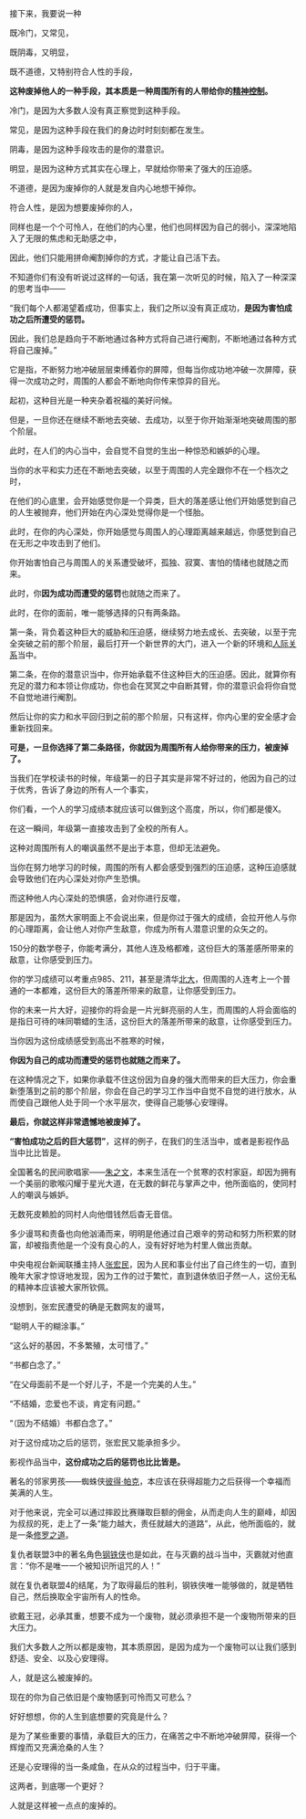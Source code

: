 接下来，我要说一种

既冷门，又常见，

既阴毒，又明显，

既不道德，又特别符合人性的手段，

**这种废掉他人的一种手段，其本质是一种周围所有的人带给你的[精神控制](https://www.zhihu.com/search?q=精神控制&search_source=Entity&hybrid_search_source=Entity&hybrid_search_extra={"sourceType"%3A"answer"%2C"sourceId"%3A1716789658})。**

冷门，是因为大多数人没有真正察觉到这种手段。

常见，是因为这种手段在我们的身边时时刻刻都在发生。

阴毒，是因为这种手段攻击的是你的潜意识。

明显，是因为这种方式其实在心理上，早就给你带来了强大的压迫感。

不道德，是因为废掉你的人就是发自内心地想干掉你。

符合人性，是因为想要废掉你的人，

同样也是一个个可怜人，在他们的内心里，他们也同样因为自己的弱小，深深地陷入了无限的焦虑和无助感之中，

因此，他们只能用拼命阉割掉你的方式，才能让自己活下去。

不知道你们有没有听说过这样的一句话，我在第一次听见的时候，陷入了一种深深的思考当中——

“我们每个人都渴望着成功，但事实上，我们之所以没有真正成功，**是因为害怕成功之后所遭受的惩罚。**

因此，我们总是趋向于不断地通过各种方式将自己进行阉割，不断地通过各种方式将自己废掉。”

它是指，不断努力地冲破层层束缚着你的屏障，但每当你成功地冲破一次屏障，获得一次成功之时，周围的人都会不断地向你传来惊异的目光。

起初，这种目光是一种夹杂着祝福的美好问候。

但是，一旦你还在继续不断地去突破、去成功，以至于你开始渐渐地突破周围的那个阶层。

此时，在人们的内心当中，会自觉不自觉的生出一种惊恐和嫉妒的心理。

当你的水平和实力还在不断地去突破，以至于周围的人完全跟你不在一个档次之时，

在他们的心底里，会开始感觉你是一个异类，巨大的落差感让他们开始感觉到自己的人生被抛弃，他们开始在内心深处觉得你是一个怪胎。

此时，在你的内心深处，你开始感觉与周围人的心理距离越来越远，你感觉到自己在无形之中攻击到了他们。

你开始害怕自己与周围人的关系遭受破坏，孤独、寂寞、害怕的情绪也就随之而来。

此时，你**因为成功而遭受的惩罚**也就随之而来了。

此时，在你的面前，唯一能够选择的只有两条路。

第一条，背负着这种巨大的威胁和压迫感，继续努力地去成长、去突破，以至于完全突破之前的那个阶层，最后打开一个新世界的大门，进入一个新的环境和[人际关系](https://www.zhihu.com/search?q=人际关系&search_source=Entity&hybrid_search_source=Entity&hybrid_search_extra={"sourceType"%3A"answer"%2C"sourceId"%3A1716789658})当中。

第二条，在你的潜意识当中，你开始承载不住这种巨大的压迫感。因此，就算你有充足的潜力和本领让你成功，你也会在冥冥之中自断其臂，你的潜意识会将你自觉不自觉地进行阉割。

然后让你的实力和水平回归到之前的那个阶层，只有这样，你内心里的安全感才会重新找回来。

**可是，一旦你选择了第二条路径，你就因为周围所有人给你带来的压力，被废掉了。**

当我们在学校读书的时候，年级第一的日子其实是非常不好过的，他因为自己的过于优秀，告诉了身边的所有人一个事实，

你们看，一个人的学习成绩本就应该可以做到这个高度，所以，你们都是傻X。

在这一瞬间，年级第一直接攻击到了全校的所有人。

这种对周围所有人的嘲讽虽然不是出于本意，但却无法避免。

当你在努力地学习的时候，周围的所有人都会感受到强烈的压迫感，这种压迫感就会导致他们在内心深处对你产生恐惧。

而这种他人内心深处的恐惧感，会对你进行反噬，

那是因为，虽然大家明面上不会说出来，但是你过于强大的成绩，会拉开他人与你的心理距离，会让他人对你产生敌意，你成为所有人潜意识里的众矢之的。

150分的数学卷子，你能考满分，其他人连及格都难，这份巨大的落差感所带来的敌意，让你感受到压力。

你的学习成绩可以考重点985、211，甚至是清华[北大](https://www.zhihu.com/search?q=北大&search_source=Entity&hybrid_search_source=Entity&hybrid_search_extra={"sourceType"%3A"answer"%2C"sourceId"%3A1716789658})，但周围的人连考上一个普通的一本都难，这份巨大的落差所带来的敌意，让你感受到压力。

你的未来一片大好，迎接你的将会是一片光鲜亮丽的人生，而周围的人将会面临的是指日可待的味同嚼蜡的生活，这份巨大的落差所带来的敌意，让你感受到压力。

当你因为这份成绩感受到高出不胜寒的时候，

**你因为自己的成功而遭受的惩罚也就随之而来了。**

在这种情况之下，如果你承载不住这份因为自身的强大而带来的巨大压力，你会重新堕落到之前的那个阶层，你会在自己的学习工作当中自觉不自觉的进行放水，从而使自己跟他人处于同一个水平层次，使得自己能够心安理得。

**最后，你就这样非常遗憾地被废掉了。**

**“害怕成功之后的巨大惩罚”**，这样的例子，在我们的生活当中，或者是影视作品当中比比皆是。

全国著名的民间歌唱家——[朱之文](https://www.zhihu.com/search?q=朱之文&search_source=Entity&hybrid_search_source=Entity&hybrid_search_extra={"sourceType"%3A"answer"%2C"sourceId"%3A1716789658})，本来生活在一个贫寒的农村家庭，却因为拥有一个美丽的歌喉闪耀于星光大道，在无数的鲜花与掌声之中，他所面临的，使同村人的嘲讽与嫉妒。

无数死皮赖脸的同村人向他借钱然后杳无音信。

多少谩骂和责备也向他汹涌而来，明明是他通过自己艰辛的劳动和努力所积累的财富，却被指责他是一个没有良心的人，没有好好地为村里人做出贡献。

中央电视台新闻联播主持人[张宏民](https://www.zhihu.com/search?q=张宏民&search_source=Entity&hybrid_search_source=Entity&hybrid_search_extra={"sourceType"%3A"answer"%2C"sourceId"%3A1716789658})，因为人民和事业付出了自己终生的一切，直到晚年大家才惊讶地发现，因为工作的过于繁忙，直到退休依旧孑然一人，这份无私的精神本应该被大家所钦佩。

没想到，张宏民遭受的确是无数网友的谩骂，

“聪明人干的糊涂事。”

“这么好的基因，不多繁殖，太可惜了。”

“书都白念了。”

“在父母面前不是一个好儿子，不是一个完美的人生。”

“不结婚，恋爱也不谈，肯定有问题。”

“（因为不结婚）书都白念了。”

对于这份成功之后的惩罚，张宏民又能承担多少。

影视作品当中，**这份成功之后的惩罚也比比皆是。**

著名的邻家男孩——蜘蛛侠[彼得·帕克](https://www.zhihu.com/search?q=彼得·帕克&search_source=Entity&hybrid_search_source=Entity&hybrid_search_extra={"sourceType"%3A"answer"%2C"sourceId"%3A1716789658})，本应该在获得超能力之后获得一个幸福而美满的人生。

对于他来说，完全可以通过摔跤比赛赚取巨额的佣金，从而走向人生的巅峰，却因为叔叔的死，走上了一条“能力越大，责任就越大的道路”，从此，他所面临的，就是一条[修罗之道](https://www.zhihu.com/search?q=修罗之道&search_source=Entity&hybrid_search_source=Entity&hybrid_search_extra={"sourceType"%3A"answer"%2C"sourceId"%3A1716789658})。

复仇者联盟3中的著名角色[钢铁侠](https://www.zhihu.com/search?q=钢铁侠&search_source=Entity&hybrid_search_source=Entity&hybrid_search_extra={"sourceType"%3A"answer"%2C"sourceId"%3A1716789658})也是如此，在与灭霸的战斗当中，灭霸就对他直言：“你不是唯一一个被知识所诅咒的人！”

就在复仇者联盟4的结尾，为了取得最后的胜利，钢铁侠唯一能够做的，就是牺牲自己，然后换取全宇宙所有人的性命。

欲戴王冠，必承其重，想要不成为一个废物，就必须承担不是一个废物所带来的巨大压力。

我们大多数人之所以都是废物，其本质原因，是因为成为一个废物可以让我们感到舒适、安全、以及心安理得。



人，就是这么被废掉的。

现在的你为自己依旧是个废物感到可怜而又可悲么？

好好想想，你的人生到底想要的究竟是什么？

是为了某些重要的事情，承载巨大的压力，在痛苦之中不断地冲破屏障，获得一个辉煌而又充满沧桑的人生？

还是心安理得的当一条咸鱼，在从众的过程当中，归于平庸。

这两者，到底哪一个更好？



人就是这样被一点点的废掉的。